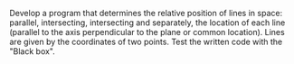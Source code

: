 Develop a program that determines the relative position of lines in space: parallel, intersecting, intersecting and separately, the location of each line (parallel to the axis perpendicular to the plane or common location). Lines are given by the coordinates of two points.
Test the written code with the "Black box".
